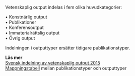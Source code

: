 Vetenskaplig output indelas i fem olika huvudkategorier:  

• Konstnärlig output  
• Publikationer  
• Konferensoutput  
• Immaterialrättslig output  
• Övrig output  

Indelningen i outputtyper ersätter tidigare publikationstyper. 

**Läs mer**   
[Svensk indelning av vetenskaplig output 2015](http://www.kb.se/dokument/SwePub/Svensk-indelning-av-vetenskaplig-output_2015.pdf)  
[Mappningstabell](http://www.kb.se/dokument/SwePub/SwePub-Output-types-codes-and-mapping.pdf) mellan publikationstyper och  outputtyper
